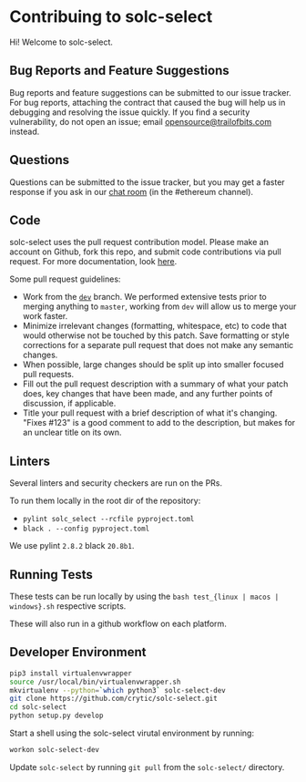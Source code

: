 # Contribuing to solc-select 

Hi! Welcome to solc-select. 

## Bug Reports and Feature Suggestions 

Bug reports and feature suggestions can be submitted to our issue tracker. For bug reports, attaching the contract that caused the bug will help us in debugging and resolving the issue quickly. If you find a security vulnerability, do not open an issue; email opensource@trailofbits.com instead.

## Questions
Questions can be submitted to the issue tracker, but you may get a faster response if you ask in our [chat room](https://slack.empirehacking.nyc/) (in the #ethereum channel).

## Code 
solc-select uses the pull request contribution model. Please make an account on Github, fork this repo, and submit code contributions via pull request. For more documentation, look [here](https://guides.github.com/activities/forking/).

Some pull request guidelines:

- Work from the [`dev`](https://github.com/crytic/solc-select/dev) branch. We performed extensive tests prior to merging anything to `master`, working from `dev` will allow us to merge your work faster.
- Minimize irrelevant changes (formatting, whitespace, etc) to code that would otherwise not be touched by this patch. Save formatting or style corrections for a separate pull request that does not make any semantic changes.
- When possible, large changes should be split up into smaller focused pull requests.
- Fill out the pull request description with a summary of what your patch does, key changes that have been made, and any further points of discussion, if applicable.
- Title your pull request with a brief description of what it's changing. "Fixes #123" is a good comment to add to the description, but makes for an unclear title on its own.

## Linters

Several linters and security checkers are run on the PRs.

To run them locally in the root dir of the repository:

- `pylint solc_select --rcfile pyproject.toml`
- `black . --config pyproject.toml`

We use pylint `2.8.2` black `20.8b1`.

## Running Tests

These tests can be run locally by using the  `bash test_{linux | macos | windows}.sh` respective scripts. 

These will also run in a github workflow on each platform.

## Developer Environment

```bash
pip3 install virtualenvwrapper
source /usr/local/bin/virtualenvwrapper.sh
mkvirtualenv --python=`which python3` solc-select-dev
git clone https://github.com/crytic/solc-select.git
cd solc-select 
python setup.py develop
```

Start a shell using the solc-select virutal environment by running:

```bash
workon solc-select-dev
```

Update `solc-select` by running `git pull` from the `solc-select/` directory.
